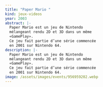 ```yaml
---
title: "Paper Mario "
kind: jeux-videos
year: 2003
abstract: |-
  Paper Mario est un jeu de Nintendo
  mélangeant rendu 2D et 3D dans un même
  «GamePlay».
  Ce jeu fait partie d’une série commencée
  en 2001 sur Nintendo 64. 
description: |-
  Paper Mario est un jeu de Nintendo
  mélangeant rendu 2D et 3D dans un même
  «GamePlay».
  Ce jeu fait partie d’une série commencée
  en 2001 sur Nintendo 64.
image: /assets/images/events/956959202.webp
---
```

